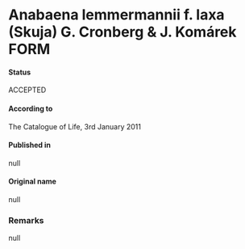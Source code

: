 Anabaena lemmermannii f. laxa (Skuja) G. Cronberg & J. Komárek FORM
=======

#### Status
ACCEPTED

#### According to
The Catalogue of Life, 3rd January 2011

#### Published in
null

#### Original name
null

### Remarks
null